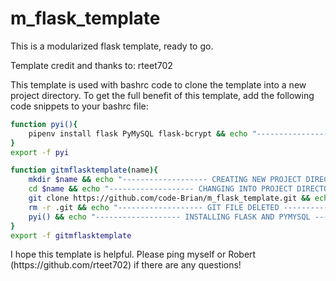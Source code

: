 # m_flask_template
<p>This is a modularized flask template, ready to go.</p>
<p>Template credit and thanks to: rteet702</p>
<p>This template is used with bashrc code to clone the template into a new project directory. 
  To get the full benefit of this template, add the following code snippets to your bashrc file:</p>
  
  ```bash
  function pyi(){
      pipenv install flask PyMySQL flask-bcrypt && echo "-------------------FLASK PYMYSQL BCRYPT AND VIRTUAL ENVIRONMENT CREATED-------------------"
  }
  export -f pyi
  
  function gitmflasktemplate(name){
      mkdir $name && echo "------------------- CREATING NEW PROJECT DIRECTORY -------------------"
      cd $name && echo "------------------- CHANGING INTO PROJECT DIRECTORY -------------------"
      git clone https://github.com/code-Brian/m_flask_template.git && echo "------------------- GIT REPO CLONED -------------------"
      rm -r .git && echo "------------------- GIT FILE DELETED -------------------"
      pyi() && echo "------------------- INSTALLING FLASK AND PYMYSQL -------------------"
  }
  export -f gitmflasktemplate
  ```
<p> I hope this template is helpful. Please ping myself or Robert (https://github.com/rteet702) if there are any questions!</p>
